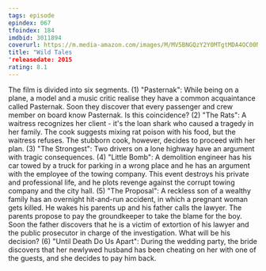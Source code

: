 ```yaml
---
tags: episode
epindex: 067
tfoindex: 184
imdbid: 3011894
coverurl: https://m.media-amazon.com/images/M/MV5BNGQzY2Y0MTgtMDA4OC00NjM3LWI0ZGQtNTJlM2UxZDQxZjI0XkEyXkFqcGdeQXVyNDUzOTQ5MjY@._V1_SY300_CR3,0,202,300_.jpg
title: "Wild Tales
"releasedate: 2015
rating: 8.1
---
```


The film is divided into six segments. (1) "Pasternak": While being on a plane, a model and a music critic realise they have a common acquaintance called Pasternak. Soon they discover that every passenger and crew member on board know Pasternak. Is this coincidence? (2) "The Rats": A waitress recognizes her client - it's the loan shark who caused a tragedy in her family. The cook suggests mixing rat poison with his food, but the waitress refuses. The stubborn cook, however, decides to proceed with her plan. (3) "The Strongest": Two drivers on a lone highway have an argument with tragic consequences. (4) "Little Bomb": A demolition engineer has his car towed by a truck for parking in a wrong place and he has an argument with the employee of the towing company. This event destroys his private and professional life, and he plots revenge against the corrupt towing company and the city hall. (5) "The Proposal": A reckless son of a wealthy family has an overnight hit-and-run accident, in which a pregnant woman gets killed. He wakes his parents up and his father calls the lawyer. The parents propose to pay the groundkeeper to take the blame for the boy. Soon the father discovers that he is a victim of extortion of his lawyer and the public prosecutor in charge of the investigation. What will be his decision? (6) "Until Death Do Us Apart": During the wedding party, the bride discovers that her newlywed husband has been cheating on her with one of the guests, and she decides to pay him back.